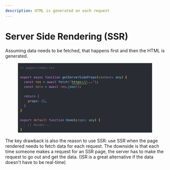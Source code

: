 ```yaml
---
description: HTML is generated on each request
---
```


# Server Side Rendering (SSR)

Assuming data needs to be fetched, that happens first and then the HTML is generated.

<figure><img src="../.gitbook/assets/Screenshot 2023-04-04 at 8.58.37 PM.png" alt=""><figcaption></figcaption></figure>

The key drawback is also the reason to use SSR: use SSR when the page rendered needs to fetch data for each request. The downside is that each time someone makes a request for an SSR page, the server has to make the request to go out and get the data. (ISR is a great alternative if the data doesn't have to be real-time)&#x20;
